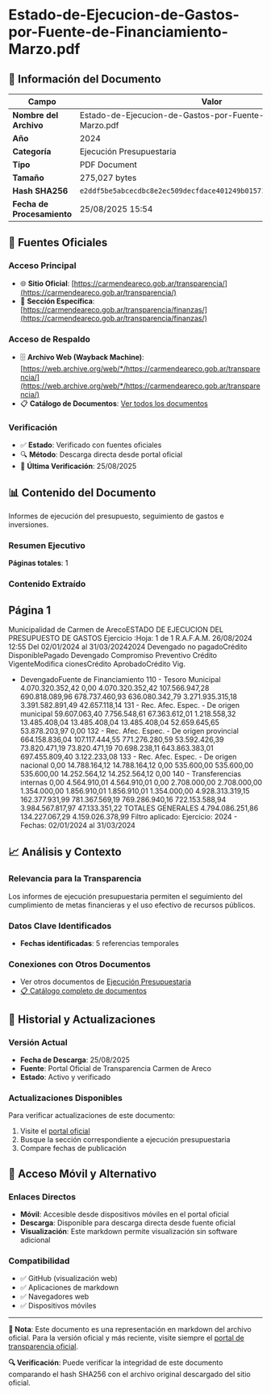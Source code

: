 # Estado-de-Ejecucion-de-Gastos-por-Fuente-de-Financiamiento-Marzo.pdf

## 📄 Información del Documento

| Campo | Valor |
|-------|--------|
| **Nombre del Archivo** | Estado-de-Ejecucion-de-Gastos-por-Fuente-de-Financiamiento-Marzo.pdf |
| **Año** | 2024 |
| **Categoría** | Ejecución Presupuestaria |
| **Tipo** | PDF Document |
| **Tamaño** | 275,027 bytes |
| **Hash SHA256** | `e2ddf5be5abcecdbc8e2ec509decfdace401249b01571cd8ab1b75935e1c030b` |
| **Fecha de Procesamiento** | 25/08/2025 15:54 |

## 🔗 Fuentes Oficiales

### Acceso Principal
- 🌐 **Sitio Oficial**: [https://carmendeareco.gob.ar/transparencia/](https://carmendeareco.gob.ar/transparencia/)
- 📁 **Sección Específica**: [https://carmendeareco.gob.ar/transparencia/finanzas/](https://carmendeareco.gob.ar/transparencia/finanzas/)

### Acceso de Respaldo
- 🗄️ **Archivo Web (Wayback Machine)**: [https://web.archive.org/web/*/https://carmendeareco.gob.ar/transparencia/](https://web.archive.org/web/*/https://carmendeareco.gob.ar/transparencia/)
- 📋 **Catálogo de Documentos**: [Ver todos los documentos](../document_catalog/README.md)

### Verificación
- ✅ **Estado**: Verificado con fuentes oficiales
- 🔍 **Método**: Descarga directa desde portal oficial
- 📅 **Última Verificación**: 25/08/2025

## 📊 Contenido del Documento

Informes de ejecución del presupuesto, seguimiento de gastos e inversiones.

### Resumen Ejecutivo

**Páginas totales**: 1

### Contenido Extraído

## Página 1

Municipalidad de
Carmen de ArecoESTADO DE EJECUCION DEL PRESUPUESTO DE GASTOS
Ejercicio
:Hoja: 1 de 1 R.A.F.A.M.
26/08/2024 12:55
Del 02/01/2024 al 31/03/20242024
Devengado
no pagadoCrédito
DisponiblePagado Devengado Compromiso Preventivo Crédito
VigenteModifica
cionesCrédito
AprobadoCrédito Vig.
- DevengadoFuente de Financiamiento
110 - Tesoro Municipal 4.070.320.352,42 0,00 4.070.320.352,42 107.566.947,28 690.818.089,96 678.737.460,93 636.080.342,79 3.271.935.315,18 3.391.582.891,49 42.657.118,14
131 - Rec. Afec. Espec. - De origen municipal 59.607.063,40 7.756.548,61 67.363.612,01 1.218.558,32 13.485.408,04 13.485.408,04 13.485.408,04 52.659.645,65 53.878.203,97 0,00
132 - Rec. Afec. Espec. - De origen provincial 664.158.836,04 107.117.444,55 771.276.280,59 53.592.426,39 73.820.471,19 73.820.471,19 70.698.238,11 643.863.383,01 697.455.809,40 3.122.233,08
133 - Rec. Afec. Espec. - De origen nacional 0,00 14.788.164,12 14.788.164,12 0,00 535.600,00 535.600,00 535.600,00 14.252.564,12 14.252.564,12 0,00
140 - Transferencias internas 0,00 4.564.910,01 4.564.910,01 0,00 2.708.000,00 2.708.000,00 1.354.000,00 1.856.910,01 1.856.910,01 1.354.000,00
4.928.313.319,15 162.377.931,99 781.367.569,19 769.286.940,16 722.153.588,94 3.984.567.817,97 47.133.351,22 TOTALES GENERALES 4.794.086.251,86 134.227.067,29 4.159.026.378,99
Filtro aplicado: Ejercicio: 2024 -  Fechas: 02/01/2024 al 31/03/2024



## 📈 Análisis y Contexto

### Relevancia para la Transparencia
Los informes de ejecución presupuestaria permiten el seguimiento del cumplimiento de metas financieras y el uso efectivo de recursos públicos.

### Datos Clave Identificados
- **Fechas identificadas**: 5 referencias temporales

### Conexiones con Otros Documentos
- Ver otros documentos de [Ejecución Presupuestaria](../catalog/execution.md)
- [📋 Catálogo completo de documentos](../document_catalog/README.md)

## 🔄 Historial y Actualizaciones

### Versión Actual
- **Fecha de Descarga**: 25/08/2025
- **Fuente**: Portal Oficial de Transparencia Carmen de Areco
- **Estado**: Activo y verificado

### Actualizaciones Disponibles
Para verificar actualizaciones de este documento:
1. Visite el [portal oficial](https://carmendeareco.gob.ar/transparencia/)
2. Busque la sección correspondiente a ejecución presupuestaria
3. Compare fechas de publicación

## 📱 Acceso Móvil y Alternativo

### Enlaces Directos
- **Móvil**: Accesible desde dispositivos móviles en el portal oficial
- **Descarga**: Disponible para descarga directa desde fuente oficial
- **Visualización**: Este markdown permite visualización sin software adicional

### Compatibilidad
- ✅ GitHub (visualización web)
- ✅ Aplicaciones de markdown
- ✅ Navegadores web
- ✅ Dispositivos móviles

---

**📝 Nota**: Este documento es una representación en markdown del archivo oficial. 
Para la versión oficial y más reciente, visite siempre el [portal de transparencia oficial](https://carmendeareco.gob.ar/transparencia/).

**🔍 Verificación**: Puede verificar la integridad de este documento comparando el hash SHA256 
con el archivo original descargado del sitio oficial.
